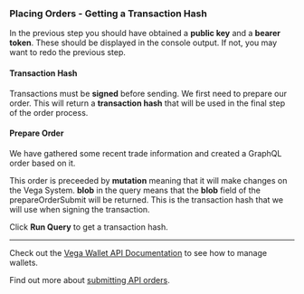 ### Placing Orders - Getting a Transaction Hash

In the previous step you should have obtained a **public key** and a **bearer token**. These should be displayed in the console output. If not, you may want to redo the previous step.

#### Transaction Hash

Transactions must be **signed** before sending. We first need to prepare our order. This will return a **transaction hash** that will be used in the final step of the order process.

#### Prepare Order 

We have gathered some recent trade information and created a GraphQL order based on it.

This order is preceeded by **mutation** meaning that it will make changes on the Vega System. **blob** in the query means that the **blob** field of the prepareOrderSubmit will be returned. This is the transaction hash that we will use when signing the transaction.

Click **Run Query** to get a transaction hash.
___

Check out the <a href="https://docs.fairground.vega.xyz/docs/api-howtos/wallet/" target="_blank">Vega Wallet API Documentation</a> to see how to manage wallets.

Find out more about <a href="https://docs.fairground.vega.xyz/docs/api-howtos/submit-order/" target="_blank">submitting API orders</a>.
